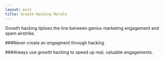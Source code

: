 ```yaml
---
layout: post
title: Growth Hacking Morals
---
```


Growth hacking tiptoes the line between genius marketing engagement and spam airstrike.


###Never create an engagment through hacking

###Always use growth hacking to speed up real, valuable engagements.

